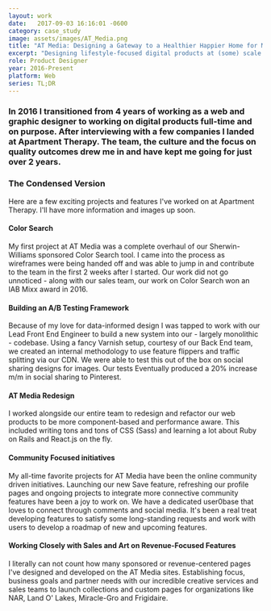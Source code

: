 ```yaml
---
layout: work
date:   2017-09-03 16:16:01 -0600
category: case_study
image: assets/images/AT_Media.png
title: "AT Media: Designing a Gateway to a Healthier Happier Home for Millions of Humans"
excerpt: "Designing lifestyle-focused digital products at (some) scale on an engineering-focused team."
role: Product Designer
year: 2016-Present
platform: Web
series: TL;DR
---
```


### In 2016 I transitioned from 4 years of working as a web and graphic designer to working on digital products full-time and on purpose. After interviewing with a few companies I landed at Apartment Therapy. The team, the culture and the focus on quality outcomes drew me in and have kept me going for just over 2 years.

### The Condensed Version
Here are a few exciting projects and features I've worked on at Apartment Therapy. I'll have more information and images up soon.

#### Color Search
My first project at AT Media was a complete overhaul of our Sherwin-Williams sponsored Color Search tool. I came into the process as wireframes were being handed off and was able to jump in and contribute to the team in the first 2 weeks after I started. Our work did not go unnoticed - along with our sales team, our work on Color Search won an IAB Mixx award in 2016.

#### Building an A/B Testing Framework
Because of my love for data-informed design I was tapped to work with our Lead Front End Engineer to build a new system into our - largely monolithic - codebase. Using a fancy Varnish setup, courtesy of our Back End team, we created an internal methodology to use feature flippers and traffic splitting via our CDN. We were able to test this out of the box on social sharing designs for images. Our tests Eventually produced a 20% increase m/m in social sharing to Pinterest.

#### AT Media Redesign
I worked alongside our entire team to redesign and refactor our web products to be more component-based and performance aware. This included writing tons and tons of CSS (Sass) and learning a lot about Ruby on Rails and React.js on the fly.

#### Community Focused initiatives
My all-time favorite projects for AT Media have been the online community driven initiatives. Launching our new Save feature, refreshing our profile pages and ongoing projects to integrate more connective community features have been a joy to work on. We have a dedicated user0base that loves to connect through comments and social media. It's been a real treat developing features to satisfy some long-standing requests and work with users to develop a roadmap of new and upcoming features.

#### Working Closely with Sales and Art on Revenue-Focused Features
I literally can not count how many sponsored or revenue-centered pages I've designed and developed on the AT Media sites. Establishing focus, business goals and partner needs with our incredible creative services and sales teams to launch collections and custom pages for organizations like NAR, Land O' Lakes, Miracle-Gro and Frigidaire.  
